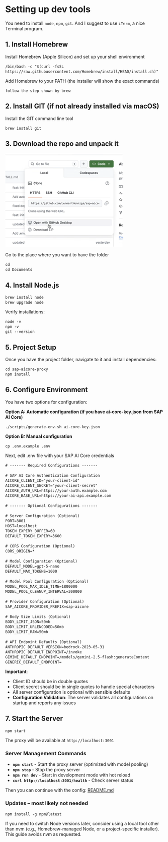 # Setting up dev tools

You need to install `node`, `npm`, `git`.
And I suggest to use `iTerm`, a nice Terminal program.

## 1. Install Homebrew

Install Homebrew (Apple Silicon) and set up your shell environment

```shell
/bin/bash -c "$(curl -fsSL https://raw.githubusercontent.com/Homebrew/install/HEAD/install.sh)"
```

Add Homebrew to your PATH 
(the installer will show the exact commands)

```
follow the step shown by brew
```

## 2. Install GIT (if not already installed via macOS)

Install the GIT command line tool
```shell
brew install git
```

## 3. Download the repo and unpack it

![download repo](./images/code_download.png)

Go to the place where you want to have the folder
```shell
cd
cd Documents
```

## 4. Install Node.js

```shell
brew install node
brew upgrade node
```

Verify installations:
```shell
node -v
npm -v
git --version
```

## 5. Project Setup

Once you have the project folder, navigate to it and install dependencies:

```shell
cd sap-aicore-proxy
npm install
```

## 6. Configure Environment

You have two options for configuration:

**Option A: Automatic configuration (if you have ai-core-key.json from SAP AI Core)**
```shell
./scripts/generate-env.sh ai-core-key.json
```

**Option B: Manual configuration**
```shell
cp .env.example .env
```

Next, edit .env file with your SAP AI Core credentials


```env
# ------- Required Configurations -------

# SAP AI Core Authentication Configuration
AICORE_CLIENT_ID="your-client-id"
AICORE_CLIENT_SECRET="your-client-secret"
AICORE_AUTH_URL=https://your-auth.example.com
AICORE_BASE_URL=https://your-ai-api.example.com

# ------- Optional Configurations -------

# Server Configuration (Optional)
PORT=3001
HOST=localhost
TOKEN_EXPIRY_BUFFER=60
DEFAULT_TOKEN_EXPIRY=3600

# CORS Configuration (Optional)
CORS_ORIGIN=*

# Model Configuration (Optional)
DEFAULT_MODEL=gpt-5-nano
DEFAULT_MAX_TOKENS=1000

# Model Pool Configuration (Optional)
MODEL_POOL_MAX_IDLE_TIME=1800000
MODEL_POOL_CLEANUP_INTERVAL=300000

# Provider Configuration (Optional)
SAP_AICORE_PROVIDER_PREFIX=sap-aicore

# Body Size Limits (Optional)
BODY_LIMIT_JSON=50mb
BODY_LIMIT_URLENCODED=50mb
BODY_LIMIT_RAW=50mb

# API Endpoint Defaults (Optional)
ANTHROPIC_DEFAULT_VERSION=bedrock-2023-05-31
ANTHROPIC_DEFAULT_ENDPOINT=/invoke
GEMINI_DEFAULT_ENDPOINT=/models/gemini-2.5-flash:generateContent
GENERIC_DEFAULT_ENDPOINT=
```

**Important**:

- Client ID should be in double quotes
- Client secret should be in single quotes to handle special characters
- All server configuration is optional with sensible defaults
- **Configuration Validation**: The server validates all configurations on startup and reports any issues

## 7. Start the Server

```shell
npm start
```

The proxy will be available at `http://localhost:3001`

### Server Management Commands

- **`npm start`** - Start the proxy server (optimized with model pooling)
- **`npm stop`** - Stop the proxy server
- **`npm run dev`** - Start in development mode with hot reload
- **`curl http://localhost:3001/health`** - Check server status

Then you can continue with the config: [README.md](./README.md)

### Updates – most likely not needed

```shell
npm install -g npm@latest
```

If you need to switch Node versions later, consider using a local tool other than nvm (e.g., Homebrew-managed Node, or a project-specific installer). This guide avoids nvm as requested.
